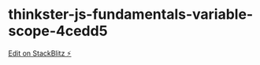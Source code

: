 # thinkster-js-fundamentals-variable-scope-4cedd5

[Edit on StackBlitz ⚡️](https://stackblitz.com/edit/thinkster-js-fundamentals-variable-scope-4cedd5)